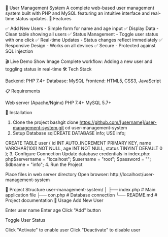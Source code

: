 👥 User Management System
A complete web-based user management system built with PHP and MySQL featuring an intuitive interface and real-time status updates.
🌟 Features

✅ Add New Users - Simple form for name and age input
✅ Display Data - Clean table showing all users
✅ Status Management - Toggle user status with one click
✅ Real-time Updates - Status changes reflect immediately
✅ Responsive Design - Works on all devices
✅ Secure - Protected against SQL injection

🎬 Live Demo
Show Image
Complete workflow: Adding a new user and toggling status in real-time
🛠️ Tech Stack

Backend: PHP 7.4+
Database: MySQL
Frontend: HTML5, CSS3, JavaScript

📋 Requirements

Web server (Apache/Nginx)
PHP 7.4+
MySQL 5.7+

🚀 Installation
1. Clone the project
bashgit clone https://github.com/[username]/user-management-system.git
cd user-management-system
2. Setup Database
sqlCREATE DATABASE info;
USE info;

CREATE TABLE user (
    id INT AUTO_INCREMENT PRIMARY KEY,
    name VARCHAR(100) NOT NULL,
    age INT NOT NULL,
    status TINYINT DEFAULT 0
);
3. Configure Connection
Update database credentials in index.php:
php$servername = "localhost";
$username = "root";
$password = "";
$dbname = "info";
4. Run the Project

Place files in web server directory
Open browser: http://localhost/user-management-system

📁 Project Structure
user-management-system/
│
├── index.php          # Main application file
├── con.php            # Database connection
└── README.md          # Project documentation
🔧 Usage
Add New User

Enter user name
Enter age
Click "Add" button

Toggle User Status

Click "Activate" to enable user
Click "Deactivate" to disable user
